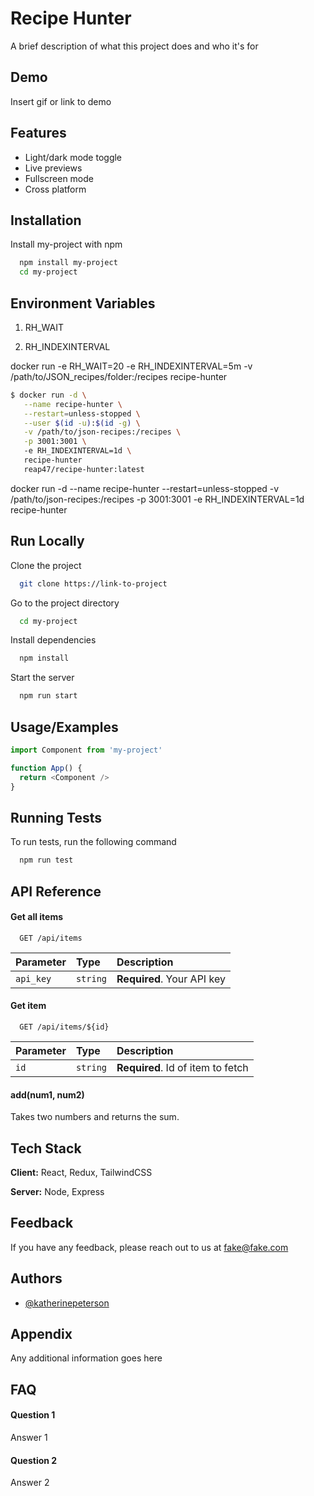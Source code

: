 
# Recipe Hunter

A brief description of what this project does and who it's for


## Demo

Insert gif or link to demo

  
## Features

- Light/dark mode toggle
- Live previews
- Fullscreen mode
- Cross platform

  
## Installation 

Install my-project with npm

```bash 
  npm install my-project
  cd my-project
```

## Environment Variables

1. RH_WAIT

1. RH_INDEXINTERVAL

docker run -e RH_WAIT=20 -e RH_INDEXINTERVAL=5m -v /path/to/JSON_recipes/folder:/recipes recipe-hunter

```bash
$ docker run -d \
   --name recipe-hunter \
   --restart=unless-stopped \
   --user $(id -u):$(id -g) \
   -v /path/to/json-recipes:/recipes \
   -p 3001:3001 \ 
   -e RH_INDEXINTERVAL=1d \
   recipe-hunter
   reap47/recipe-hunter:latest
```
docker run -d --name recipe-hunter --restart=unless-stopped -v /path/to/json-recipes:/recipes -p 3001:3001 -e RH_INDEXINTERVAL=1d recipe-hunter

## Run Locally

Clone the project

```bash
  git clone https://link-to-project
```

Go to the project directory

```bash
  cd my-project
```

Install dependencies

```bash
  npm install
```

Start the server

```bash
  npm run start
```

  
## Usage/Examples

```javascript
import Component from 'my-project'

function App() {
  return <Component />
}
```

  
## Running Tests

To run tests, run the following command

```bash
  npm run test
```

  
## API Reference

#### Get all items

```http
  GET /api/items
```

| Parameter | Type     | Description                |
| :-------- | :------- | :------------------------- |
| `api_key` | `string` | **Required**. Your API key |

#### Get item

```http
  GET /api/items/${id}
```

| Parameter | Type     | Description                       |
| :-------- | :------- | :-------------------------------- |
| `id`      | `string` | **Required**. Id of item to fetch |

#### add(num1, num2)

Takes two numbers and returns the sum.

  
## Tech Stack

**Client:** React, Redux, TailwindCSS

**Server:** Node, Express

  
## Feedback

If you have any feedback, please reach out to us at fake@fake.com

  
## Authors

- [@katherinepeterson](https://www.github.com/katherinepeterson)

  
## Appendix

Any additional information goes here

  
## FAQ

#### Question 1

Answer 1

#### Question 2

Answer 2

  